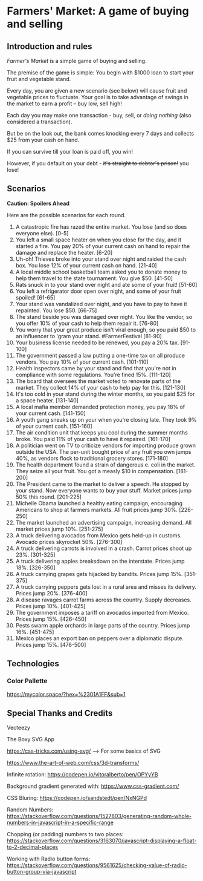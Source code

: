 # Farmers' Market: A game of buying and selling

## Introduction and rules
_Farmer's Market_ is a simple game of buying and selling.

The premise of the game is simple: You begin with $1000 loan to start your fruit and vegetable stand.

Every day, you are given a new scenario (see below) will cause fruit and vegetable prices to fluctuate. Your goal is to take advantage of swings in the market to earn a profit – buy low, sell high!

Each day you may make one transaction - buy, sell, or _doing nothing_ (also considered a transaction).

But be on the look out, the bank comes knocking every 7 days and collects $25 from your cash on hand.

If you can survive till your loan is paid off, you win!

However, if you default on your debt - ~~it's straight to debtor's prison!~~ you lose! 


## Scenarios
**Caution: Spoilers Ahead**

Here are the possible scenarios for each round.
1. A catastropic fire has razed the entire market. You lose (and so does everyone else). [0-5]
2. You left a small space heater on when you close for the day, and it started a fire. You pay 20% of your current cash on hand to repair the damage and replace the heater. [6-20]
3. Uh-oh! Thieves broke into your stand over night and raided the cash box. You lose 12% of your current cash on hand. [21-40]
4. A local middle school basketball team asked you to donate money to help them travel to the state tournament. You give $50. [41-50]
5. Rats snuck in to your stand over night and ate some of your fruit! [51-60]
6. You left a refrigerator door open over night, and some of your fruit spoiled! [61-65]
7. Your stand was vandalized over night, and you have to pay to have it repainted. You lose $50. [66-75]
8. The stand beside you was damaged over night. You like the vendor, so you offer 10% of your cash to help them repair it. [76-80]
9. You worry that your great produce isn't viral enough, so you paid $50 to an influencer to 'gram your stand. #FarmerFestival [81-90]
10. Your business license needed to be renewed, you pay a 20% tax. [91-100]
11. The government passed a law putting a one-time tax on all produce vendors. You pay 10% of your current cash. [101-110]
12. Health inspectors came by your stand and find that you're not in compliance with some regulations. You're fined 15%. [111-120]
13. The board that oversees the market voted to renovate parts of the market. They collect 14% of your cash to help pay for this. [121-130]
14. It's too cold in your stand during the winter months, so you paid $25 for a space heater. [131-140]
15. A local mafia member demanded protection money, you pay 18% of your current cash. [141-150]
16. A youth gang sneaks up on your when you're closing late. They took 9% of your current cash. [151-160]
17. The air condition unit that keeps you cool during the summer months broke. You paid 11% of your cash to have it repaired. [161-170]
18. A politician went on TV to criticize vendors for importing produce grown outside the USA. The per-unit bought price of any fruit you own jumps 40%, as vendors flock to traditional grocery stores. [171-180]
19. The health department found a strain of dangerous e. coli in the market. They seize all your fruit. You got a measly $10 in compensation. [181-200]
20. The President came to the market to deliver a speech. He stopped by your stand. Now everyone wants to buy your stuff. Market prices jump 50% this round. [201-225]
21. Michelle Obama launched a healthy eating campaign, encouraging Americans to shop at farmers markets. All fruit prices jump 30%. [226-250]
22. The market launched an advertising campaign, increasing demand. All market prices jump 10%. [251-275]
23. A truck delivering avocados from Mexico gets held-up in customs. Avocado prices skyrocket 50%. [276-300]
24. A truck delivering carrots is involved in a crash. Carrot prices shoot up 23%. [301-325]
25. A truck delivering apples breaksdown on the interstate. Prices jump 18%. [326-350]
26. A truck carrying grapes gets hijacked by bandits. Prices jump 15%. [351-375]
27. A truck carrying peppers gets lost in a rural area and misses its delivery. Prices jump 20%. [376-400]
28. A disease ravages carrot farms across the country. Supply decreases. Prices jump 10%. [401-425]
29. The government imposes a tariff on avocados imported from Mexico. Prices jump 15%. [426-450]
30. Pests swarm apple orchards in large parts of the country. Prices jump 16%. [451-475]
31. Mexico places an export ban on peppers over a diplomatic dispute. Prices jump 15%. [476-500]


## Technologies
### Color Pallette
https://mycolor.space/?hex=%2301A1FF&sub=1


## Special Thanks and Credits
Vecteezy

The Boxy SVG App

https://css-tricks.com/using-svg/ --> For some basics of SVG

https://www.the-art-of-web.com/css/3d-transforms/

Infinite rotation: https://codepen.io/vitoralberto/pen/OPYyYB

Background gradient generated with: https://www.css-gradient.com/

CSS Bluring: https://codepen.io/sandstedt/pen/NxNGPd

Random Numbers: https://stackoverflow.com/questions/1527803/generating-random-whole-numbers-in-javascript-in-a-specific-range

Chopping (or padding) numbers to two places: https://stackoverflow.com/questions/3163070/javascript-displaying-a-float-to-2-decimal-places

Working with Radio button forms: https://stackoverflow.com/questions/9561625/checking-value-of-radio-button-group-via-javascript
